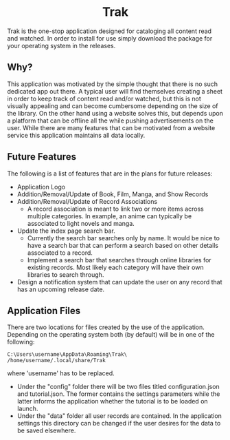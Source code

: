 <h1 align="center">Trak</h1>

Trak is the one-stop application designed for cataloging all content read and watched. In order to install for use simply download the package for your operating system in the releases.


## Why?

This application was motivated by the simple thought that there is no such dedicated app out there. A typical user will find themselves creating a sheet in order to keep track of content read and/or watched, but this is not visually appealing and can become cumbersome depending on the size of the library. On the other hand using a website solves this, but depends upon a platform that can be offline all the while pushing advertisements on the user. While there are many features that can be motivated from a website service this application maintains all data locally. 


## Future Features

The following is a list of features that are in the plans for future releases:
* Application Logo
* Addition/Removal/Update of Book, Film, Manga, and Show Records
* Addition/Removal/Update of Record Associations
	* A record association is meant to link two or more items across multiple categories. In example, an anime can typically be associated to light novels and manga. 
* Update the index page search bar.
	* Currently the search bar searches only by name. It would be nice to have a search bar that can perform a search based on other details associated to a record.
	* Implement a search bar that searches through online libraries for existing records. Most likely each category will have their own libraries to search through.
* Design a notification system that can update the user on any record that has an upcoming release date.

## Application Files

There are two locations for files created by the use of the application. Depending on the operating system both (by default) will be in one of the following:
```
C:\Users\username\AppData\Roaming\Trak\
/home/username/.local/share/Trak
```
where 'username' has to be replaced.
* Under the "config" folder there will be two files titled configuration.json and tutorial.json. The former contains the settings parameters while the latter informs the application whether the tutorial is to be loaded on launch.
* Under the "data" folder all user records are contained. In the application settings this directory can be changed if the user desires for the data to be saved elsewhere.